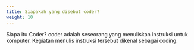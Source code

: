 ```yaml
---
title: Siapakah yang disebut coder?
weight: 10
---
```


Siapa itu Coder? coder adalah seseorang yang menuliskan instruksi untuk komputer. Kegiatan menulis instruksi tersebut dikenal sebagai coding.
